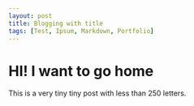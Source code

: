 ```yaml
---
layout: post
title: Blogging with title
tags: [Test, Ipsum, Markdown, Portfolio]
---
```


# HI! I want to go home

This is a very tiny tiny post with less than 250 letters.

